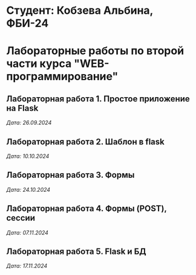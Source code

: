 # Студент: Кобзева Альбина, ФБИ-24

# Лабораторные работы по второй части курса "WEB-программирование"

## Лабораторная работа 1. Простое приложение на Flask

*Дата: 26.09.2024*

## Лабораторная работа 2. Шаблон в flask

*Дата: 10.10.2024*

## Лабораторная работа 3. Формы 

*Дата: 24.10.2024*

## Лабораторная работа 4. Формы (POST), сессии

*Дата: 07.11.2024*

## Лабораторная работа 5. Flask и БД

*Дата: 17.11.2024*
